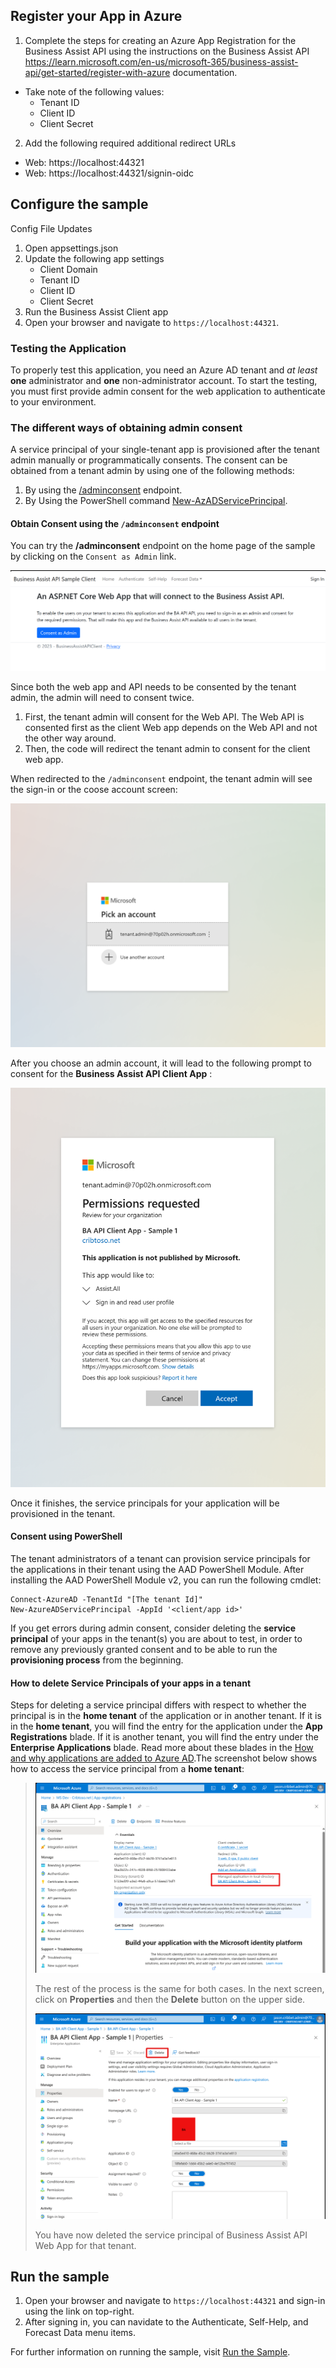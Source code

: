
## Register your App in Azure

1. Complete the steps for creating an Azure App Registration for the Business Assist API using the instructions on the Business Assist API https://learn.microsoft.com/en-us/microsoft-365/business-assist-api/get-started/register-with-azure documentation.

- Take note of the following values:
   - Tenant ID
   - Client ID
   - Client Secret

2. Add the following required additional redirect URLs
- Web: https://localhost:44321
- Web: https://localhost:44321/signin-oidc

## Configure the sample

Config File Updates
1. Open appsettings.json
2. Update the following app settings
   - Client Domain
   - Tenant ID
   - Client ID
   - Client Secret
3. Run the Business Assist Client app
4. Open your browser and navigate to `https://localhost:44321`.

### Testing the Application

To properly test this application, you need an Azure AD tenant and *at least* **one** administrator and **one** non-administrator account. To start the testing, you must first provide admin consent for the web application to authenticate to your environment.

### The different ways of obtaining admin consent

A service principal of your single-tenant app is provisioned after the tenant admin manually or programmatically consents. The consent can be obtained from a tenant admin by using one of the following methods:

   1. By using the [/adminconsent](https://docs.microsoft.com/azure/active-directory/develop/v2-admin-consent) endpoint.
   2. By Using the PowerShell command [New-AzADServicePrincipal](https://docs.microsoft.com/powershell/module/Az.Resources/New-AzADServicePrincipal).

#### Obtain Consent using the `/adminconsent` endpoint

You can try the **/adminconsent** endpoint on the home page of the sample by clicking on the `Consent as Admin` link. 

![admin consent endpoint](./AdminConsentBtn.png)
  
Since both the web app and API needs to be consented by the tenant admin, the admin will need to consent twice.

1. First, the tenant admin will consent for the Web API. The Web API is consented first as the client Web app depends on the Web API and not the other way around.
2. Then, the code will redirect the tenant admin to consent for the client web app.

When redirected to the `/adminconsent` endpoint, the tenant admin will see the sign-in or the coose account screen:

![redirect](./AdminRedirectBAAPI.png)

After you choose an admin account, it will lead to the following prompt to consent for the **Business Assist API Client App** :

![consent](./AdminConsentBAAPI.png)

Once it finishes, the service principals for your application will be provisioned in the tenant.

#### Consent using PowerShell

The tenant administrators of a tenant can provision service principals for the applications in their tenant using the AAD PowerShell Module. After installing the AAD PowerShell Module v2, you can run the following cmdlet:

```console
Connect-AzureAD -TenantId "[The tenant Id]"
New-AzureADServicePrincipal -AppId '<client/app id>'
```

If you get errors during admin consent, consider deleting the  **service principal** of your apps in the tenant(s) you are about to test, in order to remove any previously granted consent and to be able to run the **provisioning process** from the beginning.

#### How to delete Service Principals of your apps in a tenant

Steps for deleting a service principal differs with respect to whether the principal is in the **home tenant** of the application or in another tenant. If it is in the **home tenant**, you will find the entry for the application under the **App Registrations** blade. If it is another tenant, you will find the entry under the **Enterprise Applications** blade. Read more about these blades in the [How and why applications are added to Azure AD](https://docs.microsoft.com/azure/active-directory/develop/active-directory-how-applications-are-added).The screenshot below shows how to access the service principal from a **home tenant**:
>
> ![principal1](./Home_Tenant_SP.png)
>
> The rest of the process is the same for both cases. In the next screen, click on **Properties** and then the **Delete** button on the upper side.
>
> ![principal1](./Home_Tenant_SP_Delete.png)
>
> You have now deleted the service principal of Business Assist API Web App for that tenant.

## Run the sample

1. Open your browser and navigate to `https://localhost:44321` and sign-in using the link on top-right.
2. After signing in, you can navidate to the Authenticate, Self-Help, and Forecast Data menu items.

For further information on running the sample, visit [Run the Sample](./ReadmeRunTheSample.md).



